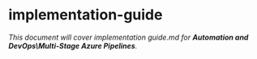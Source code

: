 # implementation-guide

_This document will cover implementation guide.md for **Automation and DevOps\Multi-Stage Azure Pipelines**._
